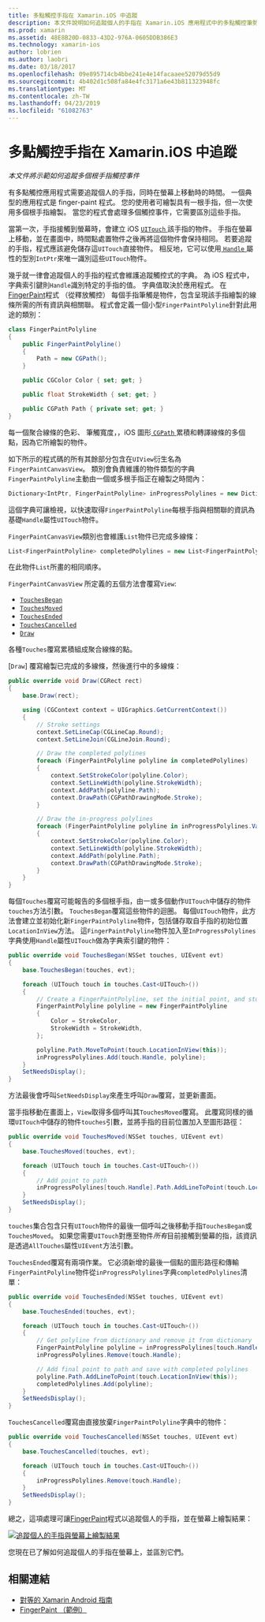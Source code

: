 ```yaml
---
title: 多點觸控手指在 Xamarin.iOS 中追蹤
description: 本文件說明如何追蹤個人的手指在 Xamarin.iOS 應用程式中的多點觸控筆勢。 它著重於手指繪製的應用程式範例。
ms.prod: xamarin
ms.assetid: 48E8B20D-0833-43D2-976A-0605DDB386E3
ms.technology: xamarin-ios
author: lobrien
ms.author: laobri
ms.date: 03/18/2017
ms.openlocfilehash: 09e895714cb4bbe241e4e14facaaee52079d55d9
ms.sourcegitcommit: 4b402d1c508fa84e4fc3171a6e43b811323948fc
ms.translationtype: MT
ms.contentlocale: zh-TW
ms.lasthandoff: 04/23/2019
ms.locfileid: "61082763"
---
```

# <a name="multi-touch-finger-tracking-in-xamarinios"></a>多點觸控手指在 Xamarin.iOS 中追蹤

_本文件將示範如何追蹤多個根手指觸控事件_

有多點觸控應用程式需要追蹤個人的手指，同時在螢幕上移動時的時間。 一個典型的應用程式是 finger-paint 程式。 您的使用者可繪製具有一根手指，但一次使用多個根手指繪製。 當您的程式會處理多個觸控事件，它需要區別這些手指。

當第一次，手指接觸到螢幕時，會建立 iOS [ `UITouch` ](xref:UIKit.UITouch)該手指的物件。 手指在螢幕上移動，並在畫面中，時間點處置物件之後再將這個物件會保持相同。 若要追蹤的手指，程式應該避免儲存這`UITouch`直接物件。 相反地，它可以使用[ `Handle` ](xref:Foundation.NSObject.Handle)屬性的型別`IntPtr`來唯一識別這些`UITouch`物件。

幾乎就一律會追蹤個人的手指的程式會維護追蹤觸控式的字典。 為 iOS 程式中，字典索引鍵則`Handle`識別特定的手指的值。 字典值取決於應用程式。 在  [FingerPaint](https://developer.xamarin.com/samples/monotouch/ApplicationFundamentals/FingerPaint)程式 （從釋放觸控） 每個手指筆觸是物件，包含呈現該手指繪製的線條所需的所有資訊與相關聯。 程式會定義一個小型`FingerPaintPolyline`針對此用途的類別：

```csharp
class FingerPaintPolyline
{
    public FingerPaintPolyline()
    {
        Path = new CGPath();
    }

    public CGColor Color { set; get; }

    public float StrokeWidth { set; get; }

    public CGPath Path { private set; get; }
}
```

每一個聚合線條的色彩、 筆觸寬度，，iOS 圖形[ `CGPath` ](xref:CoreGraphics.CGPath)累積和轉譯線條的多個點，因為它所繪製的物件。


如下所示的程式碼的所有其餘部分包含在`UIView`衍生名為`FingerPaintCanvasView`。 類別會負責維護的物件類型的字典`FingerPaintPolyline`主動由一個或多根手指正在繪製之時間內：

```csharp
Dictionary<IntPtr, FingerPaintPolyline> inProgressPolylines = new Dictionary<IntPtr, FingerPaintPolyline>();
```

這個字典可讓檢視，以快速取得`FingerPaintPolyline`每根手指與相關聯的資訊為基礎`Handle`屬性`UITouch`物件。

`FingerPaintCanvasView`類別也會維護`List`物件已完成多線條：

```csharp
List<FingerPaintPolyline> completedPolylines = new List<FingerPaintPolyline>();
```

在此物件`List`所畫的相同順序。

`FingerPaintCanvasView` 所定義的五個方法會覆寫`View`:

- [`TouchesBegan`](xref:UIKit.UIResponder.TouchesBegan(Foundation.NSSet,UIKit.UIEvent))
- [`TouchesMoved`](xref:UIKit.UIResponder.TouchesMoved(Foundation.NSSet,UIKit.UIEvent))
- [`TouchesEnded`](xref:UIKit.UIResponder.TouchesEnded(Foundation.NSSet,UIKit.UIEvent))
- [`TouchesCancelled`](xref:UIKit.UIResponder.TouchesCancelled(Foundation.NSSet,UIKit.UIEvent))
- [`Draw`](xref:UIKit.UIView.Draw(CoreGraphics.CGRect))

各種`Touches`覆寫累積組成聚合線條的點。

[`Draw`] 覆寫繪製已完成的多線條，然後進行中的多線條：

```csharp
public override void Draw(CGRect rect)
{
    base.Draw(rect);

    using (CGContext context = UIGraphics.GetCurrentContext())
    {
        // Stroke settings
        context.SetLineCap(CGLineCap.Round);
        context.SetLineJoin(CGLineJoin.Round);

        // Draw the completed polylines
        foreach (FingerPaintPolyline polyline in completedPolylines)
        {
            context.SetStrokeColor(polyline.Color);
            context.SetLineWidth(polyline.StrokeWidth);
            context.AddPath(polyline.Path);
            context.DrawPath(CGPathDrawingMode.Stroke);
        }

        // Draw the in-progress polylines
        foreach (FingerPaintPolyline polyline in inProgressPolylines.Values)
        {
            context.SetStrokeColor(polyline.Color);
            context.SetLineWidth(polyline.StrokeWidth);
            context.AddPath(polyline.Path);
            context.DrawPath(CGPathDrawingMode.Stroke);
        }
    }
}
```

每個`Touches`覆寫可能報告的多個根手指，由一或多個動作`UITouch`中儲存的物件`touches`方法引數。 `TouchesBegan`覆寫這些物件的迴圈。 每個`UITouch`物件，此方法會建立並初始化新`FingerPaintPolyline`物件，包括儲存取自手指的初始位置`LocationInView`方法。 這`FingerPaintPolyline`物件加入至`InProgressPolylines`字典使用`Handle`屬性`UITouch`做為字典索引鍵的物件：

```csharp
public override void TouchesBegan(NSSet touches, UIEvent evt)
{
    base.TouchesBegan(touches, evt);

    foreach (UITouch touch in touches.Cast<UITouch>())
    {
        // Create a FingerPaintPolyline, set the initial point, and store it
        FingerPaintPolyline polyline = new FingerPaintPolyline
        {
            Color = StrokeColor,
            StrokeWidth = StrokeWidth,
        };

        polyline.Path.MoveToPoint(touch.LocationInView(this));
        inProgressPolylines.Add(touch.Handle, polyline);
    }
    SetNeedsDisplay();
}
```

方法最後會呼叫`SetNeedsDisplay`來產生呼叫`Draw`覆寫，並更新畫面。

當手指移動在畫面上，`View`取得多個呼叫其`TouchesMoved`覆寫。 此覆寫同樣的循環`UITouch`中儲存的物件`touches`引數，並將手指的目前位置加入至圖形路徑：

```csharp
public override void TouchesMoved(NSSet touches, UIEvent evt)
{
    base.TouchesMoved(touches, evt);

    foreach (UITouch touch in touches.Cast<UITouch>())
    {
        // Add point to path
        inProgressPolylines[touch.Handle].Path.AddLineToPoint(touch.LocationInView(this));
    }
    SetNeedsDisplay();
}
```

`touches`集合包含只有`UITouch`物件的最後一個呼叫之後移動手指`TouchesBegan`或`TouchesMoved`。 如果您需要`UITouch`對應至物件*所有*目前接觸到螢幕的指，該資訊是透過`AllTouches`屬性`UIEvent`方法引數。

`TouchesEnded`覆寫有兩項作業。 它必須新增的最後一個點的圖形路徑和傳輸`FingerPaintPolyline`物件從`inProgressPolylines`字典`completedPolylines`清單：

```csharp
public override void TouchesEnded(NSSet touches, UIEvent evt)
{
    base.TouchesEnded(touches, evt);

    foreach (UITouch touch in touches.Cast<UITouch>())
    {
        // Get polyline from dictionary and remove it from dictionary
        FingerPaintPolyline polyline = inProgressPolylines[touch.Handle];
        inProgressPolylines.Remove(touch.Handle);

        // Add final point to path and save with completed polylines
        polyline.Path.AddLineToPoint(touch.LocationInView(this));
        completedPolylines.Add(polyline);
    }
    SetNeedsDisplay();
}
```

`TouchesCancelled`覆寫由直接放棄`FingerPaintPolyline`字典中的物件：

```csharp
public override void TouchesCancelled(NSSet touches, UIEvent evt)
{
    base.TouchesCancelled(touches, evt);

    foreach (UITouch touch in touches.Cast<UITouch>())
    {
        inProgressPolylines.Remove(touch.Handle);
    }
    SetNeedsDisplay();
}
```

總之，這項處理可讓[FingerPaint](https://developer.xamarin.com/samples/monotouch/ApplicationFundamentals/FingerPaint)程式以追蹤個人的手指，並在螢幕上繪製結果：

[![](touch-tracking-images/image01.png "追蹤個人的手指與螢幕上繪製結果")](touch-tracking-images/image01.png#lightbox)

您現在已了解如何追蹤個人的手指在螢幕上，並區別它們。



## <a name="related-links"></a>相關連結

- [對等的 Xamarin Android 指南](~/android/app-fundamentals/touch/touch-tracking.md)
- [FingerPaint （範例）](https://developer.xamarin.com/samples/monotouch/ApplicationFundamentals/FingerPaint)

